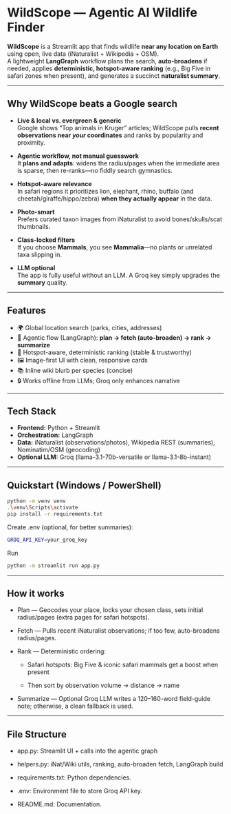 # WildScope — Agentic AI Wildlife Finder

**WildScope** is a Streamlit app that finds wildlife **near any location on Earth** using open, live data (iNaturalist + Wikipedia + OSM).  
A lightweight **LangGraph** workflow plans the search, **auto-broadens** if needed, applies **deterministic, hotspot-aware ranking** (e.g., Big Five in safari zones when present), and generates a succinct **naturalist summary**.

---

## Why WildScope beats a Google search

- **Live & local vs. evergreen & generic**  
  Google shows “Top animals in Kruger” articles; WildScope pulls **recent observations near *your* coordinates** and ranks by popularity and proximity.

- **Agentic workflow, not manual guesswork**  
  It **plans and adapts**: widens the radius/pages when the immediate area is sparse, then re-ranks—no fiddly search gymnastics.

- **Hotspot-aware relevance**  
  In safari regions it prioritizes lion, elephant, rhino, buffalo (and cheetah/giraffe/hippo/zebra) **when they actually appear** in the data.

- **Photo-smart**  
  Prefers curated taxon images from iNaturalist to avoid bones/skulls/scat thumbnails.

- **Class-locked filters**  
  If you choose **Mammals**, you see **Mammalia**—no plants or unrelated taxa slipping in.

- **LLM optional**  
  The app is fully useful without an LLM. A Groq key simply upgrades the **summary** quality.

---

## Features

- 🌍 Global location search (parks, cities, addresses)  
- 🧭 Agentic flow (LangGraph): **plan → fetch (auto-broaden) → rank → summarize**  
- 🦁 Hotspot-aware, deterministic ranking (stable & trustworthy)  
- 🖼️ Image-first UI with clean, responsive cards  
- 📚 Inline wiki blurb per species (concise)  
- 🔒 Works offline from LLMs; Groq only enhances narrative

---

## Tech Stack

- **Frontend:** Python + Streamlit  
- **Orchestration:** LangGraph  
- **Data:** iNaturalist (observations/photos), Wikipedia REST (summaries), Nominatim/OSM (geocoding)  
- **Optional LLM:** Groq (llama-3.1-70b-versatile or llama-3.1-8b-instant)

---

## Quickstart (Windows / PowerShell)

```bash
python -m venv venv
.\venv\Scripts\activate
pip install -r requirements.txt
```
Create .env (optional, for better summaries):
```bash
GROQ_API_KEY=your_groq_key
```
Run
```bash
python -m streamlit run app.py
```
---

## How it works

- Plan — Geocodes your place, locks your chosen class, sets initial radius/pages (extra pages for safari hotspots).

- Fetch — Pulls recent iNaturalist observations; if too few, auto-broadens radius/pages.

- Rank — Deterministic ordering:

    - Safari hotspots: Big Five & iconic safari mammals get a boost when present

    - Then sort by observation volume → distance → name

- Summarize — Optional Groq LLM writes a 120–160-word field-guide note; otherwise, a clean fallback is used.

---
File Structure
--------------

*   app.py: Streamlit UI + calls into the agentic graph

*  helpers.py: iNat/Wiki utils, ranking, auto-broaden fetch, LangGraph build
    
*   requirements.txt: Python dependencies.
    
*   .env: Environment file to store Groq API key.
    
*   README.md: Documentation.
